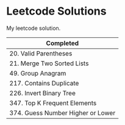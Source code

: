 # Leetcode Solutions

My leetcode solution.

| Completed                         |
| --------------------------------- |
| 20. Valid Parentheses             |
| 21. Merge Two Sorted Lists        |
| 49. Group Anagram                 |
| 217. Contains Duplicate           |
| 226. Invert Binary Tree           |
| 347. Top K Frequent Elements      |
| 374. Guess Number Higher or Lower |

